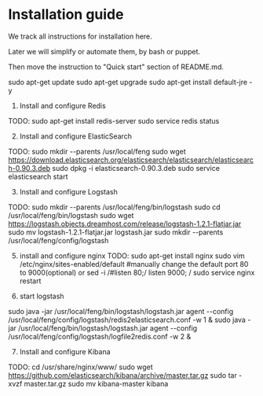 Installation guide
=========

We track all instructions for installation here.

Later we will simplify or automate them, by bash or puppet. 

Then move the instruction to "Quick start" section of README.md.


sudo apt-get update
sudo apt-get upgrade
sudo apt-get install default-jre -y


1. Install and configure Redis

TODO:
sudo apt-get install redis-server
sudo service redis status

2. Install and configure ElasticSearch

TODO:
sudo mkdir --parents /usr/local/feng
sudo wget https://download.elasticsearch.org/elasticsearch/elasticsearch/elasticsearch-0.90.3.deb
sudo dpkg -i elasticsearch-0.90.3.deb
sudo service elasticsearch start

3. Install and configure Logstash

TODO:
sudo mkdir --parents /usr/local/feng/bin/logstash
sudo cd /usr/local/feng/bin/logstash
sudo wget https://logstash.objects.dreamhost.com/release/logstash-1.2.1-flatjar.jar
sudo mv logstash-1.2.1-flatjar.jar  logstash.jar
sudo mkdir --parents /usr/local/feng/config/logstash

5. install and configure nginx
TODO:
sudo apt-get install nginx
sudo vim  /etc/nginx/sites-enabled/default
#manually change the default port 80 to 9000(optional) or sed  -i /#listen  80;/  listen   9000; /
sudo service nginx restart

6. start logstash

sudo java -jar /usr/local/feng/bin/logstash/logstash.jar agent --config /usr/local/feng/config/logstash/redis2elasticsearch.conf -w 1 &
sudo java -jar /usr/local/feng/bin/logstash/logstash.jar agent --config /usr/local/feng/config/logstash/logfile2redis.conf -w 2 &

7. Install and configure Kibana

TODO:
cd /usr/share/nginx/www/
sudo wget https://github.com/elasticsearch/kibana/archive/master.tar.gz
sudo tar -xvzf master.tar.gz
sudo mv kibana-master kibana






